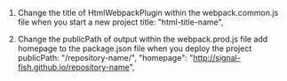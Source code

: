 1. Change the title of HtmlWebpackPlugin within the webpack.common.js file when you start a new project
    title: "html-title-name",

2. Change the publicPath of output within the webpack.prod.js file add homepage to the package.json file when you deploy the project
    publicPath: "/repository-name/",
    "homepage": "http://signal-fish.github.io/repository-name",
